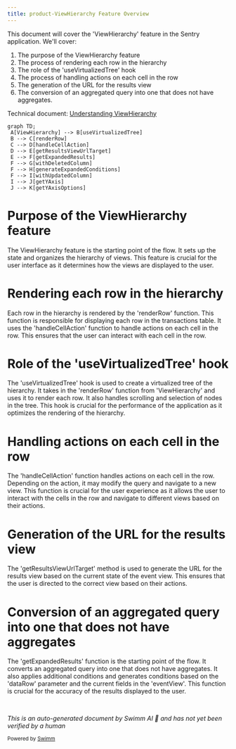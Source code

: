 ```yaml
---
title: product-ViewHierarchy Feature Overview
---
```

This document will cover the 'ViewHierarchy' feature in the Sentry application. We'll cover:

1. The purpose of the ViewHierarchy feature
2. The process of rendering each row in the hierarchy
3. The role of the 'useVirtualizedTree' hook
4. The process of handling actions on each cell in the row
5. The generation of the URL for the results view
6. The conversion of an aggregated query into one that does not have aggregates.

Technical document: <SwmLink doc-title="Understanding ViewHierarchy">[Understanding ViewHierarchy](/.swm/understanding-viewhierarchy.6u63pwtz.sw.md)</SwmLink>

```mermaid
graph TD;
 A[ViewHierarchy] --> B[useVirtualizedTree]
 B --> C[renderRow]
 C --> D[handleCellAction]
 D --> E[getResultsViewUrlTarget]
 E --> F[getExpandedResults]
 F --> G[withDeletedColumn]
 F --> H[generateExpandedConditions]
 F --> I[withUpdatedColumn]
 I --> J[getYAxis]
 J --> K[getYAxisOptions]
```

# Purpose of the ViewHierarchy feature

The ViewHierarchy feature is the starting point of the flow. It sets up the state and organizes the hierarchy of views. This feature is crucial for the user interface as it determines how the views are displayed to the user.

# Rendering each row in the hierarchy

Each row in the hierarchy is rendered by the 'renderRow' function. This function is responsible for displaying each row in the transactions table. It uses the 'handleCellAction' function to handle actions on each cell in the row. This ensures that the user can interact with each cell in the row.

# Role of the 'useVirtualizedTree' hook

The 'useVirtualizedTree' hook is used to create a virtualized tree of the hierarchy. It takes in the 'renderRow' function from 'ViewHierarchy' and uses it to render each row. It also handles scrolling and selection of nodes in the tree. This hook is crucial for the performance of the application as it optimizes the rendering of the hierarchy.

# Handling actions on each cell in the row

The 'handleCellAction' function handles actions on each cell in the row. Depending on the action, it may modify the query and navigate to a new view. This function is crucial for the user experience as it allows the user to interact with the cells in the row and navigate to different views based on their actions.

# Generation of the URL for the results view

The 'getResultsViewUrlTarget' method is used to generate the URL for the results view based on the current state of the event view. This ensures that the user is directed to the correct view based on their actions.

# Conversion of an aggregated query into one that does not have aggregates

The 'getExpandedResults' function is the starting point of the flow. It converts an aggregated query into one that does not have aggregates. It also applies additional conditions and generates conditions based on the 'dataRow' parameter and the current fields in the 'eventView'. This function is crucial for the accuracy of the results displayed to the user.

&nbsp;

*This is an auto-generated document by Swimm AI 🌊 and has not yet been verified by a human*

<SwmMeta version="3.0.0" repo-id="Z2l0aHViJTNBJTNBc2VudHJ5LWRlbW8lM0ElM0FTd2ltbS1EZW1v" repo-name="sentry-demo" doc-type="product-flows"><sup>Powered by [Swimm](/)</sup></SwmMeta>
